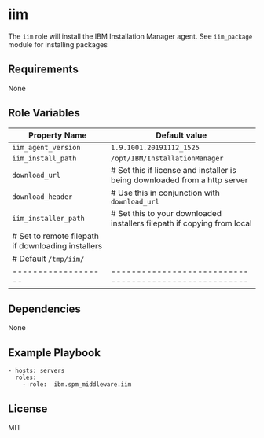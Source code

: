 # iim

The `iim` role will install the IBM Installation Manager agent. See `iim_package` module for installing packages

## Requirements

None

## Role Variables

| Property Name       | Default value                                         |
| ------------------- | ----------------------------------------------------- |
| `iim_agent_version` | `1.9.1001.20191112_1525`                              |
| `iim_install_path`  | `/opt/IBM/InstallationManager`                        |
| `download_url`      | # Set this if license and installer is being downloaded from a http server|
| `download_header`   | # Use this in conjunction with `download_url` |
| `iim_installer_path`| # Set this to your downloaded installers filepath if copying from local|
|                       # Set to remote filepath if downloading installers    |
|                       # Default `/tmp/iim/`                                 |
| ------------------- | ------------------------------------------------------|

## Dependencies

None

## Example Playbook

```
- hosts: servers
  roles:
    - role:  ibm.spm_middleware.iim
```

## License

MIT
